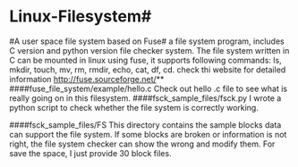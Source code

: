# Linux-Filesystem#
#A user space file system based on Fuse#
a file system program, includes C version and python version file checker system. The file system written in C can be mounted in linux using fuse, it supports following commands: ls, mkdir, touch, mv, rm, rmdir, echo, cat, df, cd. 
check thi website for detailed information http://fuse.sourceforge.net/**
####fuse_file_system/example/hello.c
Check out hello .c file to see what is really going on in this filesystem.
####fsck_sample_files/fsck.py
I wrote a python script to check whether the file system is correctly working. 

####fsck_sample_files/FS
This directory contains the sample blocks data can support the file system. If some blocks are broken or information is not right, the file system checker can show the wrong and modify them. For save the space, I just provide 30 block files. 

